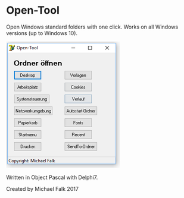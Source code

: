 # Open-Tool
Open Windows standard folders with one click.
Works on all Windows versions (up to Windows 10).

![Screenshot](screenshot.PNG)

Written in Object Pascal with Delphi7.

Created by Michael Falk 2017
